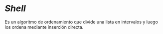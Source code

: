 # **_Shell_**

Es un algoritmo de ordenamiento que divide una lista en intervalos y luego los ordena mediante inserción directa.
